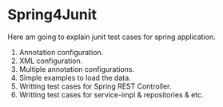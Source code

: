 # Spring4Junit

Here am going to explain junit test cases for spring application.

1. Annotation configuration.
2. XML configuration.
3. Multiple annotation configurations.
4. Simple examples to load the data.
5. Writting test cases for Spring REST Controller.
6. Writting test cases for service-impl & repositories & etc.

